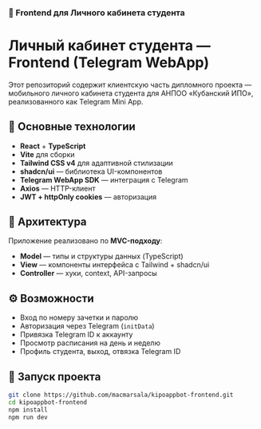 ### 📁 Frontend для Личного кабинета студента

# Личный кабинет студента — Frontend (Telegram WebApp)

Этот репозиторий содержит клиентскую часть дипломного проекта — мобильного личного кабинета студента для АНПОО «Кубанский ИПО», реализованного как Telegram Mini App.

## 🔧 Основные технологии

- **React** + **TypeScript**
- **Vite** для сборки
- **Tailwind CSS v4** для адаптивной стилизации
- **shadcn/ui** — библиотека UI-компонентов
- **Telegram WebApp SDK** — интеграция с Telegram
- **Axios** — HTTP-клиент
- **JWT + httpOnly cookies** — авторизация

## 🧱 Архитектура

Приложение реализовано по **MVC-подходу**:

- **Model** — типы и структуры данных (TypeScript)
- **View** — компоненты интерфейса с Tailwind + shadcn/ui
- **Controller** — хуки, context, API-запросы

## ⚙️ Возможности

- Вход по номеру зачетки и паролю
- Авторизация через Telegram (`initData`)
- Привязка Telegram ID к аккаунту
- Просмотр расписания на день и неделю
- Профиль студента, выход, отвязка Telegram ID

## 🚀 Запуск проекта

```bash
git clone https://github.com/macmarsala/kipoappbot-frontend.git
cd kipoappbot-frontend
npm install
npm run dev

